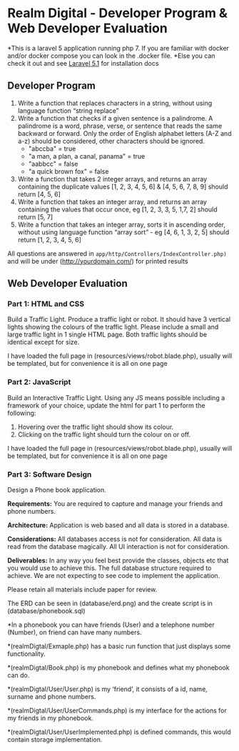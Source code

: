 # Realm Digital - Developer Program & Web Developer Evaluation
*This is a laravel 5 application running php 7. If you are familiar with docker and/or docker compose you can look in the .docker file.
*Else you can check it out and see [Laravel 5.1](http://laravel.com/docs/5.1) for installation docs

## Developer Program
1. Write a function that replaces characters in a string, without using language function “string replace”
2. Write a function that checks if a given sentence is a palindrome. A palindrome is a word, phrase, verse, or sentence that reads the same backward or forward. Only the order of English alphabet letters (A-Z and a-z) should be considered, other characters should be ignored.
    * "abccba" = true
    * "a man, a plan, a canal, panama" = true
    * "aabbcc" = false
    * "a quick brown fox" = false
3. Write a function that takes 2 integer arrays, and returns an array containing the duplicate values [1, 2, 3, 4, 5, 6] & [4, 5, 6, 7, 8, 9] should return [4, 5, 6]
4. Write a function that takes an integer array, and returns an array containing the values that occur once, eg [1, 2, 3, 3, 5, 1,7, 2] should return [5, 7]
5. Write a function that takes an integer array, sorts it in ascending order, without using language function “array sort” - eg [4, 6, 1, 3, 2, 5] should return [1, 2, 3, 4, 5, 6]

All questions are answered in <code>app/http/Controllers/IndexController.php)</code> and will be under (http://yourdomain.com/) for printed results

## Web Developer Evaluation
### Part 1: HTML and CSS
Build a Traffic Light. Produce a traffic light or robot. It should have 3 vertical lights showing the colours of the traffic light. Please include a small and large traffic light in 1 single HTML page. Both traffic lights should be identical
except for size.

I have loaded the full page in (resources/views/robot.blade.php), usually will be templated, but for convenience it is all on one page

### Part 2: JavaScript
Build an Interactive Traffic Light. Using any JS means possible including a framework of your choice, update the html for part 1 to perform
the following:
1. Hovering over the traffic light should show its colour.
2. Clicking on the traffic light should turn the colour on or off.

I have loaded the full page in (resources/views/robot.blade.php), usually will be templated, but for convenience it is all on one page

### Part 3: Software Design
Design a Phone book application.

**Requirements:** You are required to capture and manage your friends and phone numbers.

**Architecture:** Application is web based and all data is stored in a database.

**Considerations:** All databases access is not for consideration. All data is read from the database magically.
All UI interaction is not for consideration.

**Deliverables:**
In any way you feel best provide the classes, objects etc that you would use to achieve this.
The full database structure required to achieve.
We are not expecting to see code to implement the application.

Please retain all materials include paper for review.

The ERD can be seen in (database/erd.png) and the create script is in (database/phonebook.sql)

*In a phonebook you can have friends (User) and a telephone number (Number), on friend can have many numbers.

*(realmDigtal/Exmaple.php) has a basic run function that just displays some functionality.

*(realmDigtal/Book.php) is my phonebook and defines what my phonebook can do.

*(realmDigtal/User/User.php) is my ‘friend’, it consists of a id, name, surname and phone numbers.

*(realmDigtal/User/UserCommands.php) is my interface for the actions for my friends in my phonebook.

*(realmDigtal/User/UserImplemented.php) is defined commands, this would contain storage implementation.
